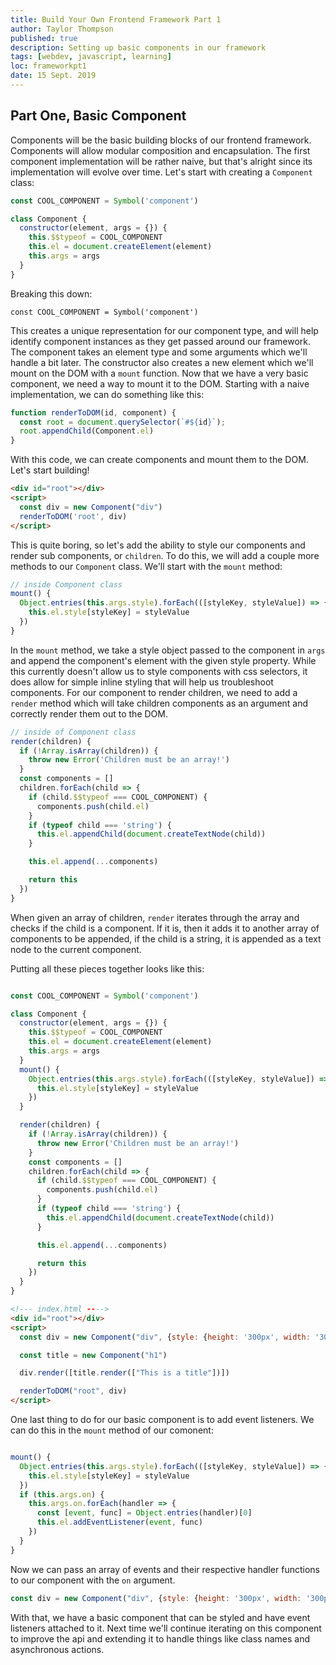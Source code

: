 ```yaml
---
title: Build Your Own Frontend Framework Part 1
author: Taylor Thompson
published: true
description: Setting up basic components in our framework
tags: [webdev, javascript, learning]
loc: frameworkpt1
date: 15 Sept. 2019
---
```


## Part One, Basic Component

Components will be the basic building blocks of our frontend framework. Components will allow modular composition and encapsulation.
The first component implementation will be rather naive, but that's alright since its implementation will evolve over time.
Let's start with creating a `Component` class:

```js
const COOL_COMPONENT = Symbol('component')

class Component {
  constructor(element, args = {}) {
    this.$$typeof = COOL_COMPONENT
    this.el = document.createElement(element)
    this.args = args
  }
}
```
Breaking this down:

`const COOL_COMPONENT = Symbol('component')`

This creates a unique representation for our component type, and will help identify component instances as they get passed around our framework.
The component takes an element type and some arguments which we'll handle a bit later. The constructor also creates a new element which we'll mount on the DOM with a `mount` function.
Now that we have a very basic component, we need a way to mount it to the DOM. Starting with a naive implementation, we can do something like this:

```js
function renderToDOM(id, component) {
  const root = document.querySelector(`#${id}`);
  root.appendChild(Component.el)
}
```

With this code, we can create components and mount them to the DOM. Let's start building!

```html
<div id="root"></div>
<script>
  const div = new Component("div")
  renderToDOM('root', div)
</script>
```

This is quite boring, so let's add the ability to style our components and render sub components, or `children`.
To do this, we will add a couple more methods to our `Component` class. We'll start with the `mount` method:

```js
// inside Component class
mount() {
  Object.entries(this.args.style).forEach(([styleKey, styleValue]) => {
    this.el.style[styleKey] = styleValue
  })
}
```

In the `mount` method, we take a style object passed to the component in `args` and append the component's element with the given style property.
While this currently doesn't allow us to style components with css selectors, it does allow for simple inline styling that will help us troubleshoot components.
For our component to render children, we need to add a `render` method which will take children components as an argument and correctly render them out to the DOM.

```js
// inside of Component class
render(children) {
  if (!Array.isArray(children)) {
    throw new Error('Children must be an array!')
  }
  const components = []
  children.forEach(child => {
    if (child.$$typeof === COOL_COMPONENT) {
      components.push(child.el)
    }
    if (typeof child === 'string') {
      this.el.appendChild(document.createTextNode(child))
    }

    this.el.append(...components)

    return this
  })
}
```

When given an array of children, `render` iterates through the array and checks if the child is a component. If it is, then it adds it to another array of components to be appended, if the child is a string, it is appended as a text node to the current component.

Putting all these pieces together looks like this:

```js

const COOL_COMPONENT = Symbol('component')

class Component {
  constructor(element, args = {}) {
    this.$$typeof = COOL_COMPONENT
    this.el = document.createElement(element)
    this.args = args
  }
  mount() {
    Object.entries(this.args.style).forEach(([styleKey, styleValue]) => {
      this.el.style[styleKey] = styleValue
    })
  }

  render(children) {
    if (!Array.isArray(children)) {
      throw new Error('Children must be an array!')
    }
    const components = []
    children.forEach(child => {
      if (child.$$typeof === COOL_COMPONENT) {
        components.push(child.el)
      }
      if (typeof child === 'string') {
        this.el.appendChild(document.createTextNode(child))
      }

      this.el.append(...components)

      return this
    })
  }
}
```

```html
<!--- index.html ---->
<div id="root"></div>
<script>
  const div = new Component("div", {style: {height: '300px', width: '300px', background: 'papayawhip'}})

  const title = new Component("h1")

  div.render([title.render(["This is a title"])])

  renderToDOM("root", div)
</script>
```

One last thing to do for our basic component is to add event listeners. We can do this in the `mount` method of our comonent:

```js

mount() {
  Object.entries(this.args.style).forEach(([styleKey, styleValue]) => {
    this.el.style[styleKey] = styleValue
  })
  if (this.args.on) {
    this.args.on.forEach(handler => {
      const [event, func] = Object.entries(handler)[0]
      this.el.addEventListener(event, func)
    })
  }
}
```

Now we can pass an array of events and their respective handler functions to our component with the `on` argument.

```js
const div = new Component("div", {style: {height: '300px', width: '300px', background: 'papayawhip'}, on: [{click: () => console.log('Hello there')}]})
```

With that, we have a basic component that can be styled and have event listeners attached to it. Next time we'll continue iterating on this component to improve the api and extending it to handle things like class names and asynchronous actions.
